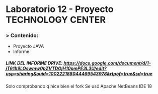 # Laboratorio 12 - Proyecto TECHNOLOGY CENTER

### > Contenido:

* Proyecto JAVA
* Informe

##### LINK DEL INFORME DRIVE: https://docs.google.com/document/d/1-jT61b9LOswmw0pZVTDOjH10pmPE3L3U/edit?usp=sharing&ouid=100222188044469543978&rtpof=true&sd=true
Solo comprobando q hice bien el fork
Se usó Apache NetBeans IDE 18

